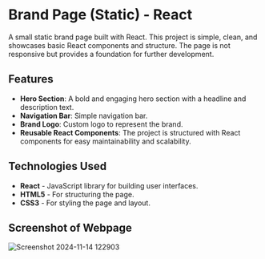 # Brand Page (Static) - React

A small static brand page built with React. This project is simple, clean, and showcases basic React components and structure. The page is not responsive but provides a foundation for further development.

## Features

- **Hero Section**: A bold and engaging hero section with a headline and description text.
- **Navigation Bar**: Simple navigation bar.
- **Brand Logo**: Custom logo to represent the brand.
- **Reusable React Components**: The project is structured with React components for easy maintainability and scalability.

## Technologies Used

- **React** - JavaScript library for building user interfaces.
- **HTML5** - For structuring the page.
- **CSS3** - For styling the page and layout.

## Screenshot of Webpage

![Screenshot 2024-11-14 122903](https://github.com/user-attachments/assets/cc0e4fb8-dd88-4d3f-9470-9c8e4926c4b6)

